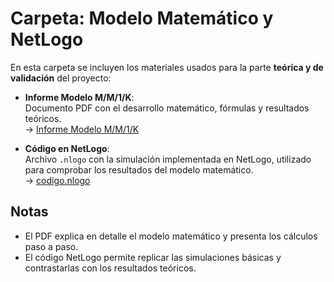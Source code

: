 #  Carpeta: Modelo Matemático y NetLogo

En esta carpeta se incluyen los materiales usados para la parte **teórica y de validación** del proyecto:

-  **Informe Modelo M/M/1/K**:  
  Documento PDF con el desarrollo matemático, fórmulas y resultados teóricos.  
  → [Informe Modelo M/M/1/K](Informe_Modelo_M_M_1_K.pdf)


-  **Código en NetLogo**:  
  Archivo `.nlogo` con la simulación implementada en NetLogo, utilizado para comprobar los resultados del modelo matemático.  
  → [codigo.nlogo](codigo.nlogo)

## Notas
- El PDF explica en detalle el modelo matemático y presenta los cálculos paso a paso.  
- El código NetLogo permite replicar las simulaciones básicas y contrastarlas con los resultados teóricos.  

